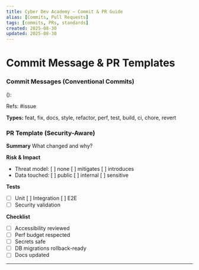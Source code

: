 ```yaml
---
title: Cyber Dev Academy — Commit & PR Guide
alias: [Commits, Pull Requests]
tags: [commits, PRs, standards]
created: 2025-08-30
updated: 2025-08-30
---
```


# Commit Message & PR Templates

### Commit Messages (Conventional Commits)
<type>(<scope>): <description>

Refs: #issue

**Types:** feat, fix, docs, style, refactor, perf, test, build, ci, chore, revert  

### PR Template (Security-Aware)
**Summary**
What changed and why?

**Risk & Impact**
- Threat model: [ ] none [ ] mitigates [ ] introduces
- Data touched: [ ] public [ ] internal [ ] sensitive

**Tests**
- [ ] Unit [ ] Integration [ ] E2E
- [ ] Security validation

**Checklist**
- [ ] Accessibility reviewed
- [ ] Perf budget respected
- [ ] Secrets safe
- [ ] DB migrations rollback-ready
- [ ] Docs updated

---

<!-- END OF DOCUMENT -->

